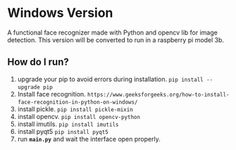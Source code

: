 # Windows Version

A functional face recognizer made with Python and opencv lib for image detection. This version will be converted to run in a raspberry pi model 3b.

## How do I run?


1. upgrade your pip to avoid errors during installation.
    ```pip install --upgrade pip```
&nbsp;
2. Install face recognition. 
    ```https://www.geeksforgeeks.org/how-to-install-face-recognition-in-python-on-windows/```
&nbsp;
3. install pickle.
    ```pip install pickle-mixin```
&nbsp;
4. install opencv.
    ```pip install opencv-python```
&nbsp;
5. install imutils.
    ```pip install imutils```
&nbsp;
6. install pyqt5
    ```pip install pyqt5```
&nbsp;
7. run **`main.py`** and wait the interface open properly.
